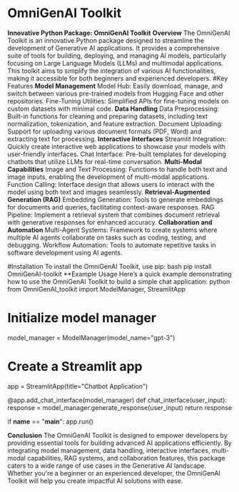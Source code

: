 # OmniGenAI Toolkit

**Innovative Python Package: OmniGenAI Toolkit**
**Overview**
The OmniGenAI Toolkit is an innovative Python package designed to streamline the development of Generative AI applications. It provides a comprehensive suite of tools for building, deploying, and managing AI models, particularly focusing on Large Language Models (LLMs) and multimodal applications. This toolkit aims to simplify the integration of various AI functionalities, making it accessible for both beginners and experienced developers.
#Key Features
**Model Management**
Model Hub: Easily download, manage, and switch between various pre-trained models from Hugging Face and other repositories.
Fine-Tuning Utilities: Simplified APIs for fine-tuning models on custom datasets with minimal code.
**Data Handling**
Data Preprocessing: Built-in functions for cleaning and preparing datasets, including text normalization, tokenization, and feature extraction.
Document Uploading: Support for uploading various document formats (PDF, Word) and extracting text for processing.
**Interactive Interfaces**
Streamlit Integration: Quickly create interactive web applications to showcase your models with user-friendly interfaces.
Chat Interface: Pre-built templates for developing chatbots that utilize LLMs for real-time conversation.
**Multi-Modal Capabilities**
Image and Text Processing: Functions to handle both text and image inputs, enabling the development of multi-modal applications.
Function Calling: Interface design that allows users to interact with the model using both text and images seamlessly.
**Retrieval-Augmented Generation (RAG)**
Embedding Generation: Tools to generate embeddings for documents and queries, facilitating context-aware responses.
RAG Pipeline: Implement a retrieval system that combines document retrieval with generative responses for enhanced accuracy.
**Collaboration and Automation**
Multi-Agent Systems: Framework to create systems where multiple AI agents collaborate on tasks such as coding, testing, and debugging.
Workflow Automation: Tools to automate repetitive tasks in software development using AI agents.

#Installation
To install the OmniGenAI Toolkit, use pip:
bash
pip install OmniGenAI-toolkit
**Example Usage
Here’s a quick example demonstrating how to use the OmniGenAI Toolkit to build a simple chat application:
python
from OmniGenAI_toolkit import ModelManager, StreamlitApp

# Initialize model manager
model_manager = ModelManager(model_name="gpt-3")

# Create a Streamlit app
app = StreamlitApp(title="Chatbot Application")

@app.add_chat_interface(model_manager)
def chat_interface(user_input):
    response = model_manager.generate_response(user_input)
    return response

if __name__ == "__main__":
    app.run()

**Conclusion**
The OmniGenAI Toolkit is designed to empower developers by providing essential tools for building advanced AI applications efficiently. 
By integrating model management, data handling, interactive interfaces, multi-modal capabilities, RAG systems, and collaboration features, this package caters to a wide range of use cases in the Generative AI landscape. 
Whether you're a beginner or an experienced developer, the OmniGenAI Toolkit will help you create impactful AI solutions with ease.
